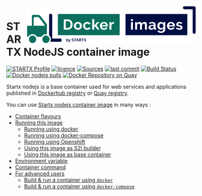 <img align="right" src="https://raw.githubusercontent.com/startxfr/docker-images/master/travis/logo-small.svg?sanitize=true">

# STARTX NodeJS container image

[![STARTX Profile](https://img.shields.io/badge/provider-startx-green.svg)](https://github.com/startxfr) [![licence](https://img.shields.io/github/license/startxfr/docker-images.svg)](https://gitlab.com/startx1/containers) [![Sources](https://img.shields.io/badge/startx-docker--images-blue.svg)](https://gitlab.com/startx1/containers/tree/master/Services/nodejs/)
[![last commit](https://img.shields.io/github/last-commit/startxfr/docker-images.svg)](https://gitlab.com/startx1/containers) [![Build Status](https://travis-ci.org/startxfr/docker-images.svg?branch=master)](https://travis-ci.org/startxfr/docker-images) [![Docker nodejs pulls](https://img.shields.io/docker/pulls/startx/sv-nodejs)](https://hub.docker.com/r/startx/sv-nodejs) [![Docker Repository on Quay](https://quay.io/repository/startx/nodejs/status "Docker Repository on Quay")](https://quay.io/repository/startx/nodejs)

Startx nodejs is a base container used for web services and applications published in
[Dockerhub registry](https://hub.docker.com/u/startx) or [Quay registry](https://quay.io/startx).

You can use [Startx nodejs container image](https://docker-images.readthedocs.io/en/latest/Services/nodejs/) in many ways :

- [Container flavours](https://docker-images.readthedocs.io/en/latest/Services/nodejs/#container-flavours)
- [Running this image](https://docker-images.readthedocs.io/en/latest/Services/nodejs/#running-this-image)
  - [Running using docker](https://docker-images.readthedocs.io/en/latest/Services/nodejs/#running-using-docker)
  - [Running using docker-compose](https://docker-images.readthedocs.io/en/latest/Services/nodejs/#running-using-docker-compose)
  - [Running using Openshift](https://docker-images.readthedocs.io/en/latest/Services/nodejs/#running-using-openshift)
  - [Using this image as S2I builder](https://docker-images.readthedocs.io/en/latest/Services/nodejs/#using-this-image-as-s2i-builder)
  - [Using this image as base container](https://docker-images.readthedocs.io/en/latest/Services/nodejs/#using-this-image-as-base-container)
- [Environment variable](https://docker-images.readthedocs.io/en/latest/Services/nodejs/#environment-variable)
- [Container command](https://docker-images.readthedocs.io/en/latest/Services/nodejs/#container-command)
- [For advanced users](https://docker-images.readthedocs.io/en/latest/Services/nodejs/#for-advanced-users)
  - [Build & run a container using `docker`](https://docker-images.readthedocs.io/en/latest/Services/nodejs/#build--run-a-container-using-docker)
  - [Build & run a container using `docker-compose`](https://docker-images.readthedocs.io/en/latest/Services/nodejs/#build--run-a-container-using-docker-compose)
